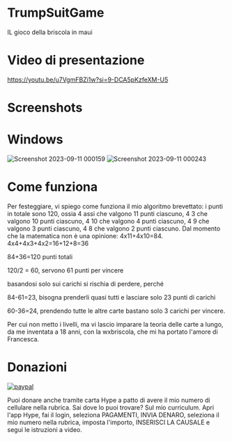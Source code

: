 # TrumpSuitGame
IL gioco della briscola in maui

# Video di presentazione

https://youtu.be/u7VgmFBZi1w?si=9-DCA5pKzfeXM-U5

# Screenshots
# Windows
![Screenshot 2023-09-11 000159](https://github.com/numerunix/TrumpSuitGame/assets/49764967/e93cf046-0258-489b-ba9d-3800faf92577)
![Screenshot 2023-09-11 000243](https://github.com/numerunix/TrumpSuitGame/assets/49764967/d51bbe87-a38f-4e48-a654-daa4a7829fb3)

# Come funziona
Per festeggiare, vi spiego come funziona il mio algoritmo brevettato:
i punti in totale sono 120, ossia 4 assi che valgono 11 punti ciascuno, 4 3 che valgono 10 punti ciascuno, 4 10 che valgono 4 punti ciascuno, 4 9 che valgono 3 punti ciascuno, 4 8 che valgono 2 punti ciascuno.
Dal momento che la matematica non è una opinione:
4x11+4x10=84.
4x4+4x3+4x2=16+12+8=36

84+36=120 punti totali

120/2 = 60, servono 61 punti per vincere

basandosi solo sui carichi si rischia di perdere, perché

84-61=23, bisogna prenderli quasi tutti e lasciare solo 23 punti di carichi

60-36=24, prendendo tutte le altre carte bastano solo 3 carichi per vincere.

Per cui non metto i livelli, ma vi lascio imparare la teoria delle carte a lungo, da me inventata a 18 anni, con la wxbriscola, che mi ha portato l'amore di Francesca. 

# Donazioni

[![paypal](https://www.paypalobjects.com/it_IT/IT/i/btn/btn_donateCC_LG.gif)](https://www.paypal.com/cgi-bin/webscr?cmd=_s-xclick&hosted_button_id=JZVR4QQFGLR6Q)

Puoi donare anche tramite carta Hype a patto di avere il mio numero di cellulare nella rubrica. Sai dove lo puoi trovare? Sul mio curriculum.
Apri l'app Hype, fai il login, seleziona PAGAMENTI, INVIA DENARO, seleziona il mio numero nella rubrica, imposta l'importo, INSERISCI LA CAUSALE e segui le istruzioni a video.
